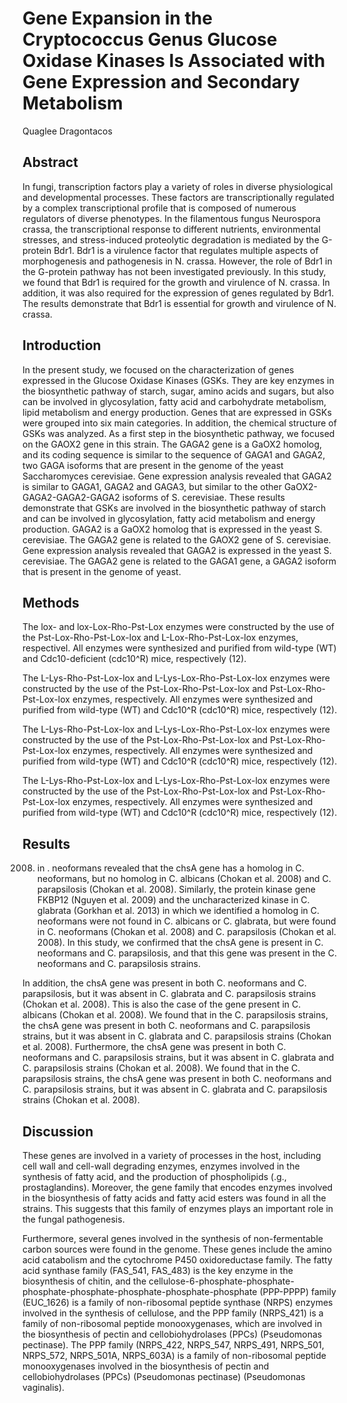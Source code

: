 # Gene Expansion in the Cryptococcus Genus Glucose Oxidase Kinases Is Associated with Gene Expression and Secondary Metabolism
Quaglee Dragontacos


## Abstract
In fungi, transcription factors play a variety of roles in diverse physiological and developmental processes. These factors are transcriptionally regulated by a complex transcriptional profile that is composed of numerous regulators of diverse phenotypes. In the filamentous fungus Neurospora crassa, the transcriptional response to different nutrients, environmental stresses, and stress-induced proteolytic degradation is mediated by the G-protein Bdr1. Bdr1 is a virulence factor that regulates multiple aspects of morphogenesis and pathogenesis in N. crassa. However, the role of Bdr1 in the G-protein pathway has not been investigated previously. In this study, we found that Bdr1 is required for the growth and virulence of N. crassa. In addition, it was also required for the expression of genes regulated by Bdr1. The results demonstrate that Bdr1 is essential for growth and virulence of N. crassa.


## Introduction

In the present study, we focused on the characterization of genes expressed in the Glucose Oxidase Kinases (GSKs. They are key enzymes in the biosynthetic pathway of starch, sugar, amino acids and sugars, but also can be involved in glycosylation, fatty acid and carbohydrate metabolism, lipid metabolism and energy production. Genes that are expressed in GSKs were grouped into six main categories. In addition, the chemical structure of GSKs was analyzed. As a first step in the biosynthetic pathway, we focused on the GAOX2 gene in this strain. The GAGA2 gene is a GaOX2 homolog, and its coding sequence is similar to the sequence of GAGA1 and GAGA2, two GAGA isoforms that are present in the genome of the yeast Saccharomyces cerevisiae. Gene expression analysis revealed that GAGA2 is similar to GAGA1, GAGA2 and GAGA3, but similar to the other GaOX2-GAGA2-GAGA2-GAGA2 isoforms of S. cerevisiae. These results demonstrate that GSKs are involved in the biosynthetic pathway of starch and can be involved in glycosylation, fatty acid metabolism and energy production. GAGA2 is a GaOX2 homolog that is expressed in the yeast S. cerevisiae. The GAGA2 gene is related to the GAOX2 gene of S. cerevisiae. Gene expression analysis revealed that GAGA2 is expressed in the yeast S. cerevisiae. The GAGA2 gene is related to the GAGA1 gene, a GAGA2 isoform that is present in the genome of yeast.


## Methods
The lox- and lox-Lox-Rho-Pst-Lox enzymes were constructed by the use of the Pst-Lox-Rho-Pst-Lox-lox and L-Lox-Rho-Pst-Lox-lox enzymes, respectivel. All enzymes were synthesized and purified from wild-type (WT) and Cdc10-deficient (cdc10^R) mice, respectively (12).

The L-Lys-Rho-Pst-Lox-lox and L-Lys-Lox-Rho-Pst-Lox-lox enzymes were constructed by the use of the Pst-Lox-Rho-Pst-Lox-lox and Pst-Lox-Rho-Pst-Lox-lox enzymes, respectively. All enzymes were synthesized and purified from wild-type (WT) and Cdc10^R (cdc10^R) mice, respectively (12).

The L-Lys-Rho-Pst-Lox-lox and L-Lys-Lox-Rho-Pst-Lox-lox enzymes were constructed by the use of the Pst-Lox-Rho-Pst-Lox-lox and Pst-Lox-Rho-Pst-Lox-lox enzymes, respectively. All enzymes were synthesized and purified from wild-type (WT) and Cdc10^R (cdc10^R) mice, respectively (12).

The L-Lys-Rho-Pst-Lox-lox and L-Lys-Lox-Rho-Pst-Lox-lox enzymes were constructed by the use of the Pst-Lox-Rho-Pst-Lox-lox and Pst-Lox-Rho-Pst-Lox-lox enzymes, respectively. All enzymes were synthesized and purified from wild-type (WT) and Cdc10^R (cdc10^R) mice, respectively (12).


## Results
2008) in . neoformans revealed that the chsA gene has a homolog in C. neoformans, but no homolog in C. albicans (Chokan et al. 2008) and C. parapsilosis (Chokan et al. 2008). Similarly, the protein kinase gene FKBP12 (Nguyen et al. 2009) and the uncharacterized kinase in C. glabrata (Gorkhan et al. 2013) in which we identified a homolog in C. neoformans were not found in C. albicans or C. glabrata, but were found in C. neoformans (Chokan et al. 2008) and C. parapsilosis (Chokan et al. 2008). In this study, we confirmed that the chsA gene is present in C. neoformans and C. parapsilosis, and that this gene was present in the C. neoformans and C. parapsilosis strains.

In addition, the chsA gene was present in both C. neoformans and C. parapsilosis, but it was absent in C. glabrata and C. parapsilosis strains (Chokan et al. 2008). This is also the case of the gene present in C. albicans (Chokan et al. 2008). We found that in the C. parapsilosis strains, the chsA gene was present in both C. neoformans and C. parapsilosis strains, but it was absent in C. glabrata and C. parapsilosis strains (Chokan et al. 2008). Furthermore, the chsA gene was present in both C. neoformans and C. parapsilosis strains, but it was absent in C. glabrata and C. parapsilosis strains (Chokan et al. 2008). We found that in the C. parapsilosis strains, the chsA gene was present in both C. neoformans and C. parapsilosis strains, but it was absent in C. glabrata and C. parapsilosis strains (Chokan et al. 2008).


## Discussion
These genes are involved in a variety of processes in the host, including cell wall and cell-wall degrading enzymes, enzymes involved in the synthesis of fatty acid, and the production of phospholipids (.g., prostaglandins). Moreover, the gene family that encodes enzymes involved in the biosynthesis of fatty acids and fatty acid esters was found in all the strains. This suggests that this family of enzymes plays an important role in the fungal pathogenesis.

Furthermore, several genes involved in the synthesis of non-fermentable carbon sources were found in the genome. These genes include the amino acid catabolism and the cytochrome P450 oxidoreductase family. The fatty acid synthase family (FAS_541, FAS_483) is the key enzyme in the biosynthesis of chitin, and the cellulose-6-phosphate-phosphate-phosphate-phosphate-phosphate-phosphate-phosphate (PPP-PPPP) family (EUC_1626) is a family of non-ribosomal peptide synthase (NRPS) enzymes involved in the synthesis of cellulose, and the PPP family (NRPS_421) is a family of non-ribosomal peptide monooxygenases, which are involved in the biosynthesis of pectin and cellobiohydrolases (PPCs) (Pseudomonas pectinase). The PPP family (NRPS_422, NRPS_547, NRPS_491, NRPS_501, NRPS_572, NRPS_501A, NRPS_603A) is a family of non-ribosomal peptide monooxygenases involved in the biosynthesis of pectin and cellobiohydrolases (PPCs) (Pseudomonas pectinase) (Pseudomonas vaginalis).
